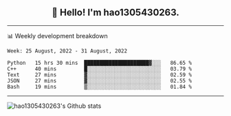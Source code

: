 <h2 align="center">👋 Hello! I'm hao1305430263.</h2>


---- 
📊 Weekly development breakdown

<!--START_SECTION:waka-->
```text
Week: 25 August, 2022 - 31 August, 2022

Python   15 hrs 30 mins  █████████████████████▓░░░   86.65 % 
C++      40 mins         █░░░░░░░░░░░░░░░░░░░░░░░░   03.79 % 
Text     27 mins         ▓░░░░░░░░░░░░░░░░░░░░░░░░   02.59 % 
JSON     27 mins         ▓░░░░░░░░░░░░░░░░░░░░░░░░   02.55 % 
Bash     19 mins         ▒░░░░░░░░░░░░░░░░░░░░░░░░   01.84 % 
```
<!--END_SECTION:waka-->
----
![hao1305430263's Github stats](https://github-readme-stats.vercel.app/api?username=hao1305430263&show_icons=true)


<!--
**hao1305430263/hao1305430263** is a ✨ _special_ ✨ repository because its `README.md` (this file) appears on your GitHub profile.

Here are some ideas to get you started:

- 🔭 I’m currently working on ...
- 🌱 I’m currently learning ...
- 👯 I’m looking to collaborate on ...
- 🤔 I’m looking for help with ...
- 💬 Ask me about ...
- 📫 How to reach me: ...
- 😄 Pronouns: ...
- ⚡ Fun fact: ...
-->
